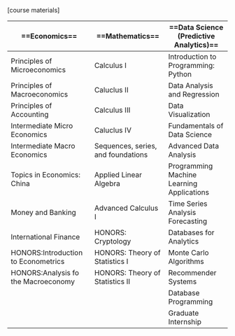 [course materials]

|==Economics==|==Mathematics==|==Data Science (Predictive Analytics)==|
|----|----|----|
|Principles of Microeconomics|Calculus I| Introduction to Programming: Python|
|Principles of Macroeconomics|Caluclus II| Data Analysis and Regression |
|Principles of Accounting|Calculus III| Data Visualization |
|Intermediate Micro Economics|Caluclus IV| Fundamentals of Data Science| 
|Intermediate Macro Economics|Sequences, series, and foundations| Advanced Data Analysis |
|Topics in Economics: China|Applied Linear Algebra| Programming Machine Learning Applications |
|Money and Banking|Advanced Calculus I| Time Series Analysis Forecasting |
|International Finance|HONORS: Cryptology| Databases for Analytics | Advanced Data Mining |
|HONORS:Introduction to Econometrics|HONORS: Theory of Statistics I | Monte Carlo Algorithms |
|HONORS:Analysis fo the Macroeconomy|HONORS: Theory of Statistics II | Recommender Systems |
||| Database Programming |
||| Graduate Internship |
 
